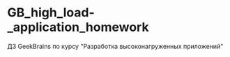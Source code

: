 # GB_high_load-_application_homework
ДЗ GeekBrains по курсу "Разработка высоконагруженных приложений"